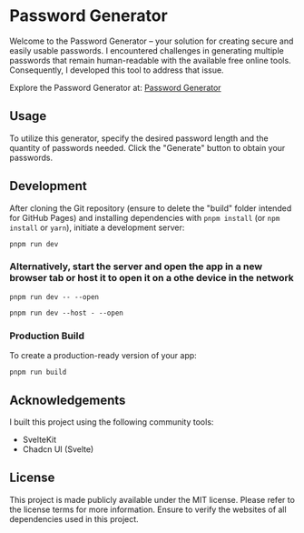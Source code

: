 # Password Generator

Welcome to the Password Generator – your solution for creating secure and easily usable passwords. I encountered challenges in generating multiple passwords that remain human-readable with the available free online tools. Consequently, I developed this tool to address that issue.

Explore the Password Generator at: [Password Generator](https://gijshofman.github.io/PasswordGenerator/)

## Usage

To utilize this generator, specify the desired password length and the quantity of passwords needed. Click the "Generate" button to obtain your passwords.

## Development

After cloning the Git repository (ensure to delete the "build" folder intended for GitHub Pages) and installing dependencies with `pnpm install` (or `npm install` or `yarn`), initiate a development server:

`pnpm run dev`

### Alternatively, start the server and open the app in a new browser tab or host it to open it on a othe device in the network

`pnpm run dev -- --open `

`pnpm run dev --host - --open`

### Production Build

To create a production-ready version of your app:

`pnpm run build`

## Acknowledgements

I built this project using the following community tools:

- SvelteKit
- Chadcn UI (Svelte)

## License

This project is made publicly available under the MIT license. Please refer to the license terms for more information. 
Ensure to verify the websites of all dependencies used in this project.
